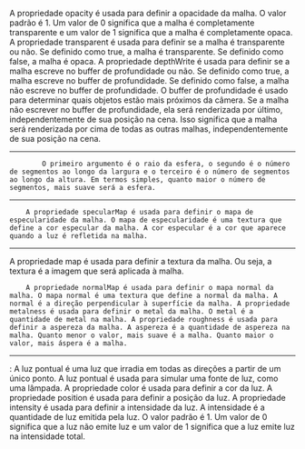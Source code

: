  A propriedade opacity é usada para definir a opacidade da malha. O valor padrão é 1. Um valor de 0 significa que a malha é completamente transparente e um valor de 1 significa que a malha é completamente opaca. A propriedade transparent é usada para definir se a malha é transparente ou não. Se definido como true, a malha é transparente. Se definido como false, a malha é opaca. A propriedade depthWrite é usada para definir se a malha escreve no buffer de profundidade ou não. Se definido como true, a malha escreve no buffer de profundidade. Se definido como false, a malha não escreve no buffer de profundidade. O buffer de profundidade é usado para determinar quais objetos estão mais próximos da câmera. Se a malha não escrever no buffer de profundidade, ela será renderizada por último, independentemente de sua posição na cena. Isso significa que a malha será renderizada por cima de todas as outras malhas, independentemente de sua posição na cena.

 -----------------

            O primeiro argumento é o raio da esfera, o segundo é o número de segmentos ao longo da largura e o terceiro é o número de segmentos ao longo da altura. Em termos simples, quanto maior o número de segmentos, mais suave será a esfera. 

--------------------------


        A propriedade specularMap é usada para definir o mapa de especularidade da malha. O mapa de especularidade é uma textura que define a cor especular da malha. A cor especular é a cor que aparece quando a luz é refletida na malha.

----------------------------

 A propriedade map é usada para definir a textura da malha. Ou seja, a textura é a imagem que será aplicada à malha.

        A propriedade normalMap é usada para definir o mapa normal da malha. O mapa normal é uma textura que define a normal da malha. A normal é a direção perpendicular à superfície da malha. A propriedade metalness é usada para definir o metal da malha. O metal é a quantidade de metal na malha. A propriedade roughness é usada para definir a aspereza da malha. A aspereza é a quantidade de aspereza na malha. Quanto menor o valor, mais suave é a malha. Quanto maior o valor, mais áspera é a malha.

----------------------------------


  <pointLight />: A luz pontual é uma luz que irradia em todas as direções a partir de um único ponto. A luz pontual é usada para simular uma fonte de luz, como uma lâmpada. A propriedade color é usada para definir a cor da luz. A propriedade position é usada para definir a posição da luz. A propriedade intensity é usada para definir a intensidade da luz. A intensidade é a quantidade de luz emitida pela luz. O valor padrão é 1. Um valor de 0 significa que a luz não emite luz e um valor de 1 significa que a luz emite luz na intensidade total.